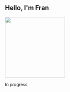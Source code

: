 ## Hello, I'm Fran
<img src="https://media.giphy.com/media/jz7nZTW5oEBZAAZ4ge/giphy.gif" width="200px"/>
<p>In progress<p>
